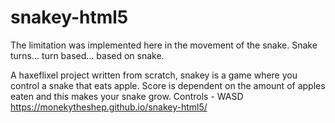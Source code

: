 # snakey-html5

The limitation was implemented here in the movement of the snake. Snake turns... turn based... based on snake.

A haxeflixel project written from scratch, snakey is a game where you control a snake that eats apple. Score is dependent on the amount of apples eaten and this makes your snake grow. Controls - WASD
https://monekytheshep.github.io/snakey-html5/